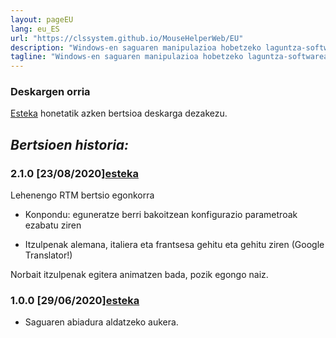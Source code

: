 ```yaml
---
layout: pageEU
lang: eu_ES
url: "https://clssystem.github.io/MouseHelperWeb/EU"
description: "Windows-en saguaren manipulazioa hobetzeko laguntza-softwarea, esate baterako, Parkinsona bezalako gaixotasun motorrak dituzten pertsonentzat"
tagline: "Windows-en saguaren manipulazioa hobetzeko laguntza-softwarea, esate baterako, Parkinsona bezalako gaixotasun motorrak dituzten pertsonentzat"
---
```

### Deskargen orria

[Esteka](https://github.com/clssystem/MouseHelperReleases/releases/latest/download/Setup.exe) honetatik azken bertsioa deskarga dezakezu.

 
## <b><i>Bertsioen historia:</i></b>

### 2.1.0 [23/08/2020]<span class="small">[esteka](https://github.com/clssystem/MouseHelperReleases/releases/download/v2.1.0/Setup.exe)</span>
   
Lehenengo RTM bertsio egonkorra

* Konpondu: eguneratze berri bakoitzean konfigurazio parametroak ezabatu ziren

* Itzulpenak alemana, italiera eta frantsesa gehitu eta gehitu ziren (Google Translator!)


Norbait itzulpenak egitera animatzen bada, pozik egongo naiz.

### 1.0.0 [29/06/2020]<span class="small">[esteka](https://drive.google.com/file/d/10QkAi7HHbt9kZ1G2XhPkdXRm9O1qVh7V/view?usp=sharing)</span>
   
- Saguaren abiadura aldatzeko aukera.


